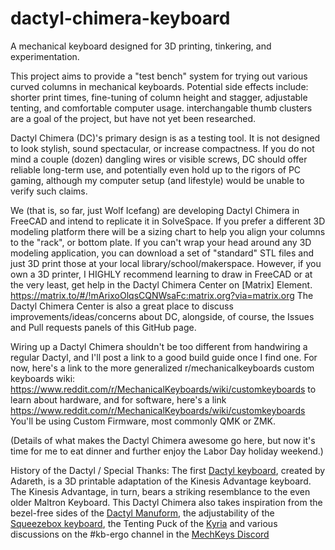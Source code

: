 # dactyl-chimera-keyboard
A mechanical keyboard designed for 3D printing, tinkering, and experimentation.

This project aims to provide a "test bench" system for trying out various curved columns in mechanical keyboards. Potential side effects include: shorter print times, fine-tuning of column height and stagger, adjustable tenting, and comfortable computer usage. interchangable thumb clusters are a goal of the project, but have not yet been researched.

Dactyl Chimera (DC)'s primary design is as a testing tool. It is not designed to look stylish, sound spectacular, or increase compactness. If you do not mind a couple (dozen) dangling wires or visible screws, DC should offer reliable long-term use, and potentially even hold up to the rigors of PC gaming, although my computer setup (and lifestyle) would be unable to verify such claims.

We (that is, so far, just Wolf Icefang) are developing Dactyl Chimera in FreeCAD and intend to replicate it in SolveSpace. If you prefer a different 3D modeling platform there will be a sizing chart to help you align your columns to the "rack", or bottom plate. If you can't wrap your head around any 3D modeling application, you can download a set of "standard" STL files and just 3D print those at your local library/school/makerspace. However, if you own a 3D printer, I HIGHLY recommend learning to draw in FreeCAD or at the very least, get help in the Dactyl Chimera Center on [Matrix] Element. https://matrix.to/#/!mArixoOlqsCQNWsaFc:matrix.org?via=matrix.org The Dactyl Chimera Center is also a great place to discuss improvements/ideas/concerns about DC, alongside, of course, the Issues and Pull requests panels of this GitHub page.

Wiring up a Dactyl Chimera shouldn't be too different from handwiring a regular Dactyl, and I'll post a link to a good build guide once I find one. For now, here's a link to the more generalized r/mechanicalkeyboards custom keyboards wiki: https://www.reddit.com/r/MechanicalKeyboards/wiki/customkeyboards to learn about hardware, and for software, here's a link https://www.reddit.com/r/MechanicalKeyboards/wiki/customkeyboards You'll be using Custom Firmware, most commonly QMK or ZMK.

(Details of what makes the Dactyl Chimera awesome go here, but now it's time for me to eat dinner and further enjoy the Labor Day holiday weekend.)





History of the Dactyl / Special Thanks:
The first [Dactyl keyboard](https://github.com/adereth/dactyl-keyboard), created by Adareth, is a 3D printable adaptation of the Kinesis Advantage keyboard. The Kinesis Advantage, in turn, bears a striking resemblance to the even older Maltron Keyboard. This Dactyl Chimera also takes inspiration from the bezel-free sides of the [Dactyl Manuform](https://github.com/tshort/dactyl-keyboard), the adjustability of the [Squeezebox keyboard](https://peterlyons.com/problog/2021/04/squeezebox-keyboard/), the Tenting Puck of the [Kyria](https://splitkb.com/products/tenting-puck) and various discussions on the #kb-ergo channel in the [MechKeys Discord](https://discord.gg/mechkeys)
